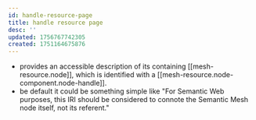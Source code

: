 ```yaml
---
id: handle-resource-page
title: handle resource page
desc: ''
updated: 1756767742305
created: 1751164675876
---
```


- provides an accessible description of its containing [[mesh-resource.node]], which is identified with a [[mesh-resource.node-component.node-handle]]. 
- be default it could be something simple like "For Semantic Web purposes, this IRI should be considered to connote the Semantic Mesh node itself, not its referent."
